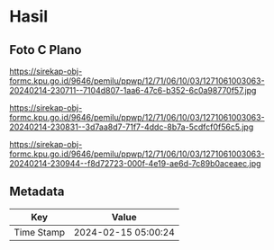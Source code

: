 # Hasil

## Foto C Plano

https://sirekap-obj-formc.kpu.go.id/9646/pemilu/ppwp/12/71/06/10/03/1271061003063-20240214-230711--7104d807-1aa6-47c6-b352-6c0a98770f57.jpg

https://sirekap-obj-formc.kpu.go.id/9646/pemilu/ppwp/12/71/06/10/03/1271061003063-20240214-230831--3d7aa8d7-71f7-4ddc-8b7a-5cdfcf0f56c5.jpg

https://sirekap-obj-formc.kpu.go.id/9646/pemilu/ppwp/12/71/06/10/03/1271061003063-20240214-230944--f8d72723-000f-4e19-ae6d-7c89b0aceaec.jpg


## Metadata

| Key        | Value               |
| ---------- | ------------------- |
| Time Stamp | 2024-02-15 05:00:24 |



